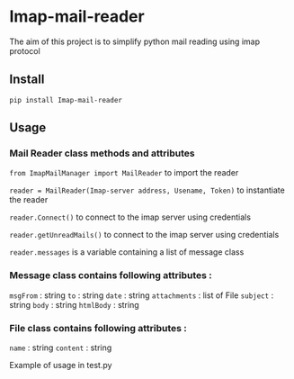 # Imap-mail-reader
The aim of this project is to simplify python mail reading using imap protocol

## Install
`pip install Imap-mail-reader`

## Usage

### Mail Reader class methods and attributes
`from ImapMailManager import MailReader` to import the reader

`reader = MailReader(Imap-server address, Usename, Token)` to instantiate the reader

`reader.Connect()` to connect to the imap server using credentials

`reader.getUnreadMails()` to connect to the imap server using credentials

`reader.messages` is a variable containing a list of message class

### Message class contains following attributes : 
`msgFrom` : string
`to` : string
`date` : string 
`attachments` : list of File 
`subject` : string 
`body` : string 
`htmlBody` : string 

### File class contains following attributes : 
`name` : string
`content` : string

Example of usage in test.py
